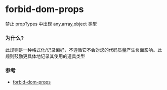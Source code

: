 # forbid-dom-props

禁止 propTypes 中出现 any,array,object 类型

### 为什么?

此规则是一种格式化/记录偏好，不遵循它不会对您的代码质量产生负面影响。此规则鼓励更具体地记录其使用的道具类型

### 参考

- [forbid-dom-props](https://github.com/jsx-eslint/eslint-plugin-react/blob/c42b624d0fb9ad647583a775ab9751091eec066f/docs/rules/forbid-dom-props)
